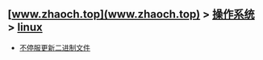 ## [www.zhaoch.top](www.zhaoch.top) > [操作系统](http://www.zhaoch.top/操作系统) > [linux](http://www.zhaoch.top/操作系统/linux)
+ [不停服更新二进制文件](不停服更新二进制文件)
